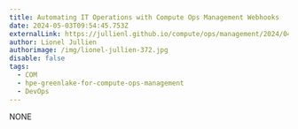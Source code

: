 ```yaml
---
title: Automating IT Operations with Compute Ops Management Webhooks
date: 2024-05-03T09:54:45.753Z
externalLink: https://jullienl.github.io/compute/ops/management/2024/04/25/Implementing-webhooks-with-COM.html
author: Lionel Jullien
authorimage: /img/lionel-jullien-372.jpg
disable: false
tags:
  - COM
  - hpe-greenlake-for-compute-ops-management
  - DevOps
---
```

NONE